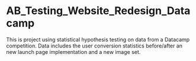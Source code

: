 # AB_Testing_Website_Redesign_Datacamp

This is project using statistical hypothesis testing on data from a Datacamp competition.
Data includes the user conversion statistics before/after an new launch page implementation and a new image set. 
